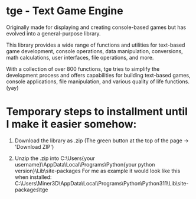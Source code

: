 # tge - Text Game Engine


Originally made for displaying and creating console-based games but has evolved into a general-purpose library.

This library provides a wide range of functions and utilities for text-based game development, console operations,
data manipulation, conversions, math calculations, user interfaces, file operations, and more.

With a collection of over 800 functions, tge tries to simplify the development process and offers capabilities for
building text-based games, console applications, file manipulation, and various quality of life functions. (yay)

# Temporary steps to installment until I make it easier somehow:
1. Download the library as .zip (The green button at the top of the page -> 'Download ZIP')

2. Unzip the .zip into C:\Users\{your username}\AppData\Local\Programs\Python\{your python version}\Lib\site-packages
   For me as example it would look like this when installed: C:\Users\Miner3D\AppData\Local\Programs\Python\Python311\Lib\site-packages\tge
